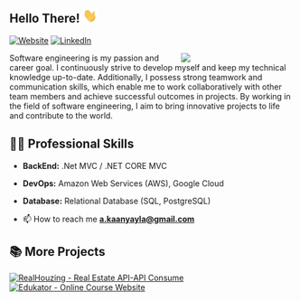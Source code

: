 <h2> Hello There! <img src="https://raw.githubusercontent.com/ABSphreak/ABSphreak/master/gifs/Hi.gif" height="25px"></h2>

[
![Website](https://img.shields.io/badge/Website-CC5500?style=for-the-badge&logo=&logoColor=white)](https://alikaanyayla.com) [ ![LinkedIn](https://img.shields.io/badge/LinkedIn-4682B4?style=for-the-badge&logo=linkedin&logoColor=white)](https://www.linkedin.com/in/ali-kaan-yayla/)

<img align="right" src="https://camo.githubusercontent.com/97d0c0c4209208d8ec9573c7e213e05872a9f59b703868647b559b77af601cc6/68747470733a2f2f692e70696e696d672e636f6d2f6f726967696e616c732f65382f66342f35332f65386634353334363961336563393765636433353464663436356437333931332e676966" width='200'/> 

Software engineering is my passion and career goal. I continuously strive to develop myself and keep my technical knowledge up-to-date. Additionally, I possess strong teamwork and communication skills, which enable me to work collaboratively with other team members and achieve successful outcomes in projects. By working in the field of software engineering, I aim to bring innovative projects to life and contribute to the world.

## 👨‍💻 Professional Skills

-  **BackEnd:**  .Net MVC / .NET CORE MVC
-  **DevOps:**  Amazon Web Services (AWS), Google Cloud
-  **Database:** Relational Database (SQL, PostgreSQL)

- 📫 How to reach me **a.kaanyayla@gmail.com**

## 📚 More Projects

[![RealHouzing - Real Estate API-API Consume](https://github-readme-stats.vercel.app/api/pin/?username=dostundegil&repo=RealHouzing&theme=dark)](https://github.com/dostundegil/RealHouzing)
[![Edukator - Online Course Website](https://github-readme-stats.vercel.app/api/pin/?username=dostundegil&repo=Edukator.PresentationLayer&theme=dark)](https://github.com/dostundegil/Edukator.PresentationLayer)
